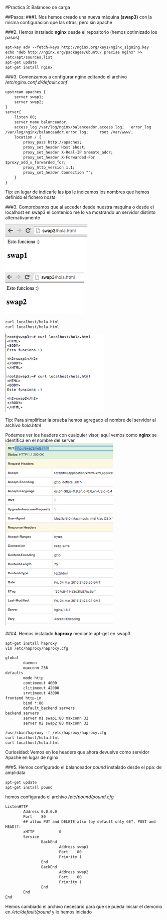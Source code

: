 #Practica 3: Balanceo de carga

##Pasos:
###1. Nos hemos creado una nueva máquina **(swap3)** con la misma configuracion que las otras, pero sin apache

###2. Hemos instalado **nginx** desde el repositorio (hemos optimizado los pasos)
```
apt-key adv --fetch-keys http://nginx.org/keys/nginx_signing.key
echo "deb http://nginx.org/packages/ubuntu/ precise nginx" >> /etc/apt/sources.list
apt-get update
apt-get install nginx
```

###3. Comenzamos a configurar nginx editando el archivo */etc/nginx.conf.d/default.conf*
```
upstream apaches {
	server swap1; 
	server swap2;
}
server{
	listen 80;
	server_name balanceador;
	access_log /var/log/nginx/balanceador.access.log; 	error_log /var/log/nginx/balanceador.error.log; 	root /var/www/;
	location / {
		proxy_pass http://apaches;
		proxy_set_header Host $host;
		proxy_set_header X-Real-IP $remote_addr;
		proxy_set_header X-Forwarded-For 	$proxy_add_x_forwarded_for; 
		proxy_http_version 1.1;
		proxy_set_header Connection ""; 
	}
}

```
Tip: en lugar de indicarle las ips le indicamos los nombres que hemos definido el fichero *hosts*

###3. Comprobamos que al acceder desde nuestra maquina o desde el localhost en swap3 el contenido me lo va mostrando un servidor distinto alternativamente

![captura](img/01.png)
![captura](img/02.png)
```
curl localhost/hola.html
curl localhost/hola.html
```
![captura](img/03.png)

Tip: Para simplificar la prueba hemos agregado el nombre del servidor al archivo *hola.html*

Podemos ver los headers con cualquier visor, aquí vemos como **nginx** se identifica en el nombre del server
![captura](img/04.png)


###4. Hemos instalado **haproxy** mediante apt-get en swap3
```
apt-get install haproxy
vim /etc/haproxy/haproxy.cfg
```

```
global
        daemon
        maxconn 256
defaults
        mode http
        contimeout 4000
        clitimeout 42000
        srvtimeout 43000
frontend http-in 
        bind *:80
        default_backend servers
backend servers
        server m1 swap1:80 maxconn 32 
        server m2 swap2:80 maxconn 32
```

```
/usr/sbin/haproxy -f /etc/haproxy/haproxy.cfg
curl localhost/hola.html
curl localhost/hola.html
```

Curiosidad: Vemos en los headers que ahora devuelve como servidor Apache en lugar de nginx



###5. Hemos configurado el balanceador *pound* instalado desde el ppa: de amplidata
```
apt-get update
apt-get install pound
```
hemos configurado el archivo */etc/pound/pound.cfg*

```
ListenHTTP
        Address 0.0.0.0
        Port    80
        ## allow PUT and DELETE also (by default only GET, POST and HEAD)?:
        xHTTP           0
        Service
                BackEnd
                        Address swap1
                        Port    80
                        Priority 1
                End
                BackEnd
                        Address swap2
                        Port    80
                        Priority 1
                End
        End
End
```

Hemos cambiado el archivo necesario para que se pueda iniciar el demonio en */etc/default/pound* y lo hemos iniciado